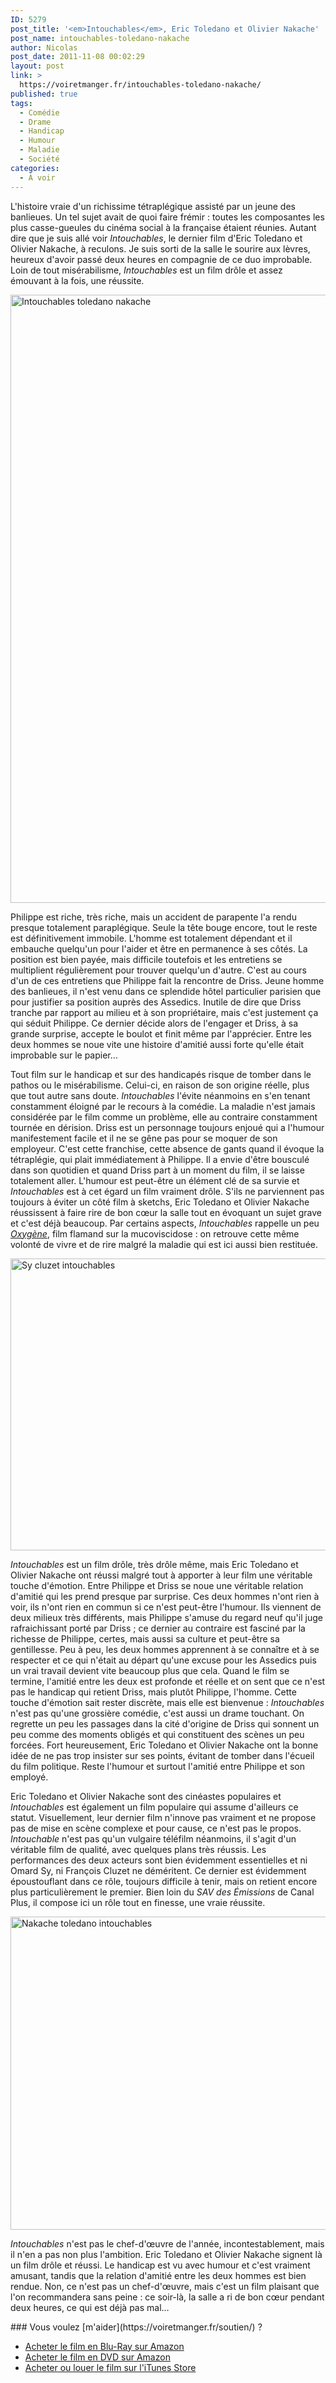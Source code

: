 ```yaml
---
ID: 5279
post_title: '<em>Intouchables</em>, Eric Toledano et Olivier Nakache'
post_name: intouchables-toledano-nakache
author: Nicolas
post_date: 2011-11-08 00:02:29
layout: post
link: >
  https://voiretmanger.fr/intouchables-toledano-nakache/
published: true
tags:
  - Comédie
  - Drame
  - Handicap
  - Humour
  - Maladie
  - Société
categories:
  - À voir
---
```

L'histoire vraie d'un richissime tétraplégique assisté par un jeune des banlieues. Un tel sujet avait de quoi faire frémir : toutes les composantes les plus casse-gueules du cinéma social à la française étaient réunies. Autant dire que je suis allé voir <em>Intouchables</em>, le dernier film d'Eric Toledano et Olivier Nakache, à reculons. Je suis sorti de la salle le sourire aux lèvres, heureux d'avoir passé deux heures en compagnie de ce duo improbable. Loin de tout misérabilisme, <em>Intouchables</em> est un film drôle et assez émouvant à la fois, une réussite.

<a href="http://www.allocine.fr/film/fichefilm_gen_cfilm=182745.html"><img class="aligncenter" style="border-style: initial; border-color: initial; border-width: 0px;" src="https://voiretmanger.fr/wp-content/uploads/2011/11/intouchables-toledano-nakache.jpg" alt="Intouchables toledano nakache" width="690" height="973" border="0" /></a>

Philippe est riche, très riche, mais un accident de parapente l'a rendu presque totalement paraplégique. Seule la tête bouge encore, tout le reste est définitivement immobile. L'homme est totalement dépendant et il embauche quelqu'un pour l'aider et être en permanence à ses côtés. La position est bien payée, mais difficile toutefois et les entretiens se multiplient régulièrement pour trouver quelqu'un d'autre. C'est au cours d'un de ces entretiens que Philippe fait la rencontre de Driss. Jeune homme des banlieues, il n'est venu dans ce splendide hôtel particulier parisien que pour justifier sa position auprès des Assedics. Inutile de dire que Driss tranche par rapport au milieu et à son propriétaire, mais c'est justement ça qui séduit Philippe. Ce dernier décide alors de l'engager et Driss, à sa grande surprise, accepte le boulot et finit même par l'apprécier. Entre les deux hommes se noue vite une histoire d'amitié aussi forte qu'elle était improbable sur le papier…

Tout film sur le handicap et sur des handicapés risque de tomber dans le pathos ou le misérabilisme. Celui-ci, en raison de son origine réelle, plus que tout autre sans doute. <em>Intouchables</em> l'évite néanmoins en s'en tenant constamment éloigné par le recours à la comédie. La maladie n'est jamais considérée par le film comme un problème, elle au contraire constamment tournée en dérision. Driss est un personnage toujours enjoué qui a l'humour manifestement facile et il ne se gêne pas pour se moquer de son employeur. C'est cette franchise, cette absence de gants quand il évoque la tétraplégie, qui plait immédiatement à Philippe. Il a envie d'être bousculé dans son quotidien et quand Driss part à un moment du film, il se laisse totalement aller. L'humour est peut-être un élément clé de sa survie et <em>Intouchables</em> est à cet égard un film vraiment drôle. S'ils ne parviennent pas toujours à éviter un côté film à sketchs, Eric Toledano et Olivier Nakache réussissent à faire rire de bon cœur la salle tout en évoquant un sujet grave et c'est déjà beaucoup. Par certains aspects, <em>Intouchables</em> rappelle un peu <em><a href="https://voiretmanger.fr/2010/12/14/oxygene-van-nuffel/">Oxygène</a></em>, film flamand sur la mucoviscidose : on retrouve cette même volonté de vivre et de rire malgré la maladie qui est ici aussi bien restituée.

<img class="aligncenter" style="border-style: initial; border-color: initial; border-width: 0px;" src="https://voiretmanger.fr/wp-content/uploads/2011/11/sy-cluzet-intouchables.jpg" alt="Sy cluzet intouchables" width="690" height="467" border="0" />

<em>Intouchables</em> est un film drôle, très drôle même, mais Eric Toledano et Olivier Nakache ont réussi malgré tout à apporter à leur film une véritable touche d'émotion. Entre Philippe et Driss se noue une véritable relation d'amitié qui les prend presque par surprise. Ces deux hommes n'ont rien à voir, ils n'ont rien en commun si ce n'est peut-être l'humour. Ils viennent de deux milieux très différents, mais Philippe s'amuse du regard neuf qu'il juge rafraichissant porté par Driss ; ce dernier au contraire est fasciné par la richesse de Philippe, certes, mais aussi sa culture et peut-être sa gentillesse. Peu à peu, les deux hommes apprennent à se connaître et à se respecter et ce qui n'était au départ qu'une excuse pour les Assedics puis un vrai travail devient vite beaucoup plus que cela. Quand le film se termine, l'amitié entre les deux est profonde et réelle et on sent que ce n'est pas le handicap qui retient Driss, mais plutôt Philippe, l'homme. Cette touche d'émotion sait rester discrète, mais elle est bienvenue : <em>Intouchables</em> n'est pas qu'une grossière comédie, c'est aussi un drame touchant. On regrette un peu les passages dans la cité d'origine de Driss qui sonnent un peu comme des moments obligés et qui constituent des scènes un peu forcées. Fort heureusement, Eric Toledano et Olivier Nakache ont la bonne idée de ne pas trop insister sur ses points, évitant de tomber dans l'écueil du film politique. Reste l'humour et surtout l'amitié entre Philippe et son employé.

Eric Toledano et Olivier Nakache sont des cinéastes populaires et <em>Intouchables</em> est également un film populaire qui assume d'ailleurs ce statut. Visuellement, leur dernier film n'innove pas vraiment et ne propose pas de mise en scène complexe et pour cause, ce n'est pas le propos. <em>Intouchable</em> n'est pas qu'un vulgaire téléfilm néanmoins, il s'agit d'un véritable film de qualité, avec quelques plans très réussis. Les performances des deux acteurs sont bien évidemment essentielles et ni Omard Sy, ni François Cluzet ne déméritent. Ce dernier est évidemment époustouflant dans ce rôle, toujours difficile à tenir, mais on retient encore plus particulièrement le premier. Bien loin du <em>SAV des Émissions</em> de Canal Plus, il compose ici un rôle tout en finesse, une vraie réussite.

<img class="aligncenter" style="border-style: initial; border-color: initial; border-width: 0px;" src="https://voiretmanger.fr/wp-content/uploads/2011/11/nakache-toledano-intouchables.jpg" alt="Nakache toledano intouchables" width="690" height="501" border="0" />

<em>Intouchables</em> n'est pas le chef-d'œuvre de l'année, incontestablement, mais il n'en a pas non plus l'ambition. Eric Toledano et Olivier Nakache signent là un film drôle et réussi. Le handicap est vu avec humour et c'est vraiment amusant, tandis que la relation d'amitié entre les deux hommes est bien rendue. Non, ce n'est pas un chef-d'œuvre, mais c'est un film plaisant que l'on recommandera sans peine : ce soir-là, la salle a ri de bon cœur pendant deux heures, ce qui est déjà pas mal…


<div class="amazon" markdown="1">
### Vous voulez [m'aider](https://voiretmanger.fr/soutien/) ?

- [Acheter le film en Blu-Ray sur Amazon](http://www.amazon.fr/gp/product/B0064JV4RY/ref=as_li_ss_tl?ie=UTF8&tag=leblogdenic07-21&linkCode=as2&camp=1642&creative=19458&creativeASIN=B0064JV4RY)
- [Acheter le film en DVD sur Amazon](http://www.amazon.fr/gp/product/B0064JV4LU/ref=as_li_ss_tl?ie=UTF8&tag=leblogdenic07-21&linkCode=as2&camp=1642&creative=19458&creativeASIN=B0064JV4LU)
- [Acheter ou louer le film sur l'iTunes Store](https://itunes.apple.com/fr/movie/intouchables/id494842667)
</div>